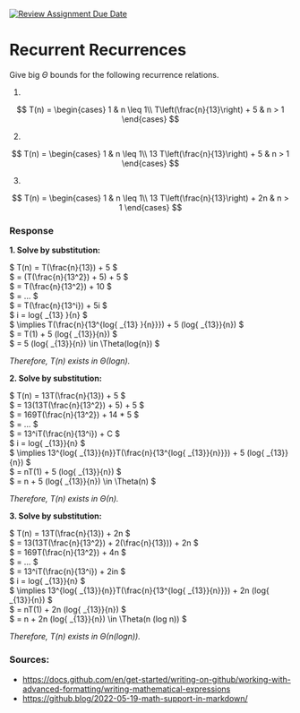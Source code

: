 [![Review Assignment Due Date](https://classroom.github.com/assets/deadline-readme-button-24ddc0f5d75046c5622901739e7c5dd533143b0c8e959d652212380cedb1ea36.svg)](https://classroom.github.com/a/8KYthzwp)
# Recurrent Recurrences

Give big $\Theta$ bounds for the following recurrence relations.

1.
$$ T(n) =
    \begin{cases}
        1 & n \leq 1\\
        T\left(\frac{n}{13}\right) + 5 & n > 1
    \end{cases}
$$

2.
$$ T(n) =
    \begin{cases}
        1 & n \leq 1\\
        13 T\left(\frac{n}{13}\right) + 5 & n > 1
    \end{cases}
$$

3.
$$ T(n) =
    \begin{cases}
        1 & n \leq 1\\
        13 T\left(\frac{n}{13}\right) + 2n & n > 1
    \end{cases}
$$

### Response

__1. Solve by substitution:__

$ T(n) = T(\frac{n}{13}) + 5 $ <br>
$ = (T(\frac{n}{13^2}) + 5) + 5 $ <br>
$ = T(\frac{n}{13^2}) + 10 $ <br>
$ = ... $ <br>
$ = T(\frac{n}{13^i}) + 5i $ <br>
$ i = log{ _{13} }{n} $ <br>
$ \implies T(\frac{n}{13^{log{ _{13} }{n}}}) + 5 (log{ _{13}}{n}) $ <br>
$ = T(1) + 5 (log{ _{13}}{n}) $ <br>
$ = 5 (log{ _{13}}{n}) \in \Theta(log{n}) $ <br>

_Therefore, $T(n)$ exists in $\Theta(log{n})$._

__2. Solve by substitution:__

$ T(n) = 13T(\frac{n}{13}) + 5 $ <br>
$ = 13(13T(\frac{n}{13^2}) + 5) + 5 $ <br>
$ = 169T(\frac{n}{13^2}) + 14 * 5 $ <br>
$ = ... $ <br>
$ = 13^iT(\frac{n}{13^i}) + C $ <br>
$ i = log{ _{13}}{n} $ <br>
$ \implies 13^{log{ _{13}}{n}}T(\frac{n}{13^{log{ _{13}}{n}}}) + 5 (log{ _{13}}{n}) $ <br>
$ = nT(1) + 5 (log{ _{13}}{n}) $ <br>
$ = n + 5 (log{ _{13}}{n}) \in \Theta(n) $ <br>

_Therefore, $T(n)$ exists in $\Theta(n)$._

__3. Solve by substitution:__

$ T(n) = 13T(\frac{n}{13}) + 2n $ <br> 
$ = 13(13T(\frac{n}{13^2}) + 2(\frac{n}{13})) + 2n $ <br>
$ = 169T(\frac{n}{13^2}) + 4n $ <br>
$ = ... $ <br>
$ = 13^iT(\frac{n}{13^i}) + 2in $ <br>
$ i = log{ _{13}}{n} $ <br>
$ \implies 13^{log{ _{13}}{n}}T(\frac{n}{13^{log{ _{13}}{n}}}) + 2n (log{ _{13}}{n}) $ <br>
$ = nT(1) + 2n (log{ _{13}}{n}) $ <br>
$ = n + 2n (log{ _{13}}{n})  \in \Theta(n (log n)) $ <br>

_Therefore, $T(n)$ exists in $\Theta(n (log n))$._

### Sources:
- https://docs.github.com/en/get-started/writing-on-github/working-with-advanced-formatting/writing-mathematical-expressions
- https://github.blog/2022-05-19-math-support-in-markdown/
